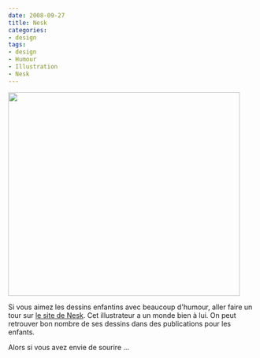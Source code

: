 ```yaml
---
date: 2008-09-27
title: Nesk
categories:
- design
tags:
- design
- Humour
- Illustration
- Nesk
---
```

<img class="alignnone size-medium wp-image-659" title="Job d'hiver" src="https://dlgjp9x71cipk.cloudfront.net/2008/09/noel-interim.jpg" alt="" width="470" height="414" />

Si vous aimez les dessins enfantins avec beaucoup d'humour, aller faire un tour sur <a title="Neskoncept" href="https://www.neskoncept.com/">le site de Nesk</a>. Cet illustrateur a un monde bien à lui. On peut retrouver bon nombre de ses dessins dans des publications pour les enfants.

Alors si vous avez envie de sourire ...
